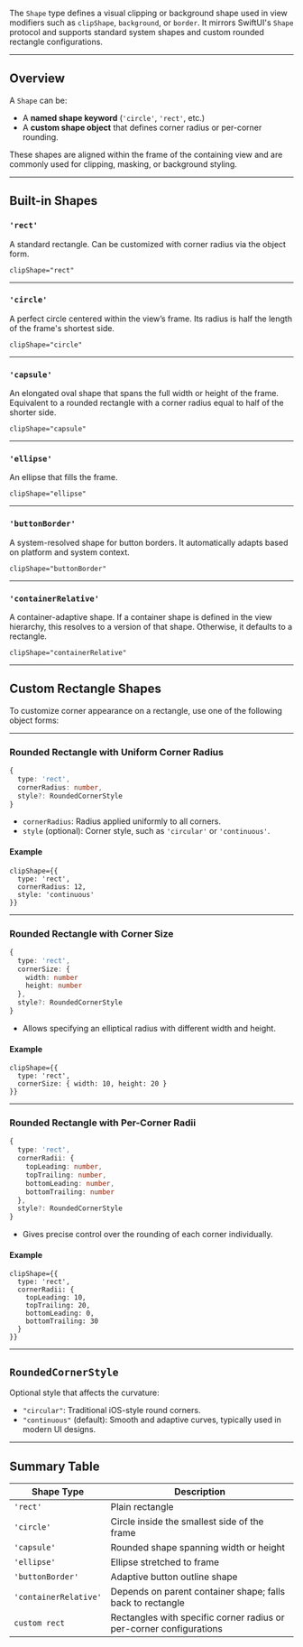 The `Shape` type defines a visual clipping or background shape used in view modifiers such as `clipShape`, `background`, or `border`. It mirrors SwiftUI's `Shape` protocol and supports standard system shapes and custom rounded rectangle configurations.

---

## Overview

A `Shape` can be:

* A **named shape keyword** (`'circle'`, `'rect'`, etc.)
* A **custom shape object** that defines corner radius or per-corner rounding.

These shapes are aligned within the frame of the containing view and are commonly used for clipping, masking, or background styling.

---

## Built-in Shapes

### `'rect'`

A standard rectangle. Can be customized with corner radius via the object form.

```tsx
clipShape="rect"
```

---

### `'circle'`

A perfect circle centered within the view’s frame. Its radius is half the length of the frame's shortest side.

```tsx
clipShape="circle"
```

---

### `'capsule'`

An elongated oval shape that spans the full width or height of the frame. Equivalent to a rounded rectangle with a corner radius equal to half of the shorter side.

```tsx
clipShape="capsule"
```

---

### `'ellipse'`

An ellipse that fills the frame.

```tsx
clipShape="ellipse"
```

---

### `'buttonBorder'`

A system-resolved shape for button borders. It automatically adapts based on platform and system context.

```tsx
clipShape="buttonBorder"
```

---

### `'containerRelative'`

A container-adaptive shape. If a container shape is defined in the view hierarchy, this resolves to a version of that shape. Otherwise, it defaults to a rectangle.

```tsx
clipShape="containerRelative"
```

---

## Custom Rectangle Shapes

To customize corner appearance on a rectangle, use one of the following object forms:

---

### Rounded Rectangle with Uniform Corner Radius

```ts
{
  type: 'rect',
  cornerRadius: number,
  style?: RoundedCornerStyle
}
```

* `cornerRadius`: Radius applied uniformly to all corners.
* `style` (optional): Corner style, such as `'circular'` or `'continuous'`.

#### Example

```tsx
clipShape={{
  type: 'rect',
  cornerRadius: 12,
  style: 'continuous'
}}
```

---

### Rounded Rectangle with Corner Size

```ts
{
  type: 'rect',
  cornerSize: {
    width: number
    height: number
  },
  style?: RoundedCornerStyle
}
```

* Allows specifying an elliptical radius with different width and height.

#### Example

```tsx
clipShape={{
  type: 'rect',
  cornerSize: { width: 10, height: 20 }
}}
```

---

### Rounded Rectangle with Per-Corner Radii

```ts
{
  type: 'rect',
  cornerRadii: {
    topLeading: number,
    topTrailing: number,
    bottomLeading: number,
    bottomTrailing: number
  },
  style?: RoundedCornerStyle
}
```

* Gives precise control over the rounding of each corner individually.

#### Example

```tsx
clipShape={{
  type: 'rect',
  cornerRadii: {
    topLeading: 10,
    topTrailing: 20,
    bottomLeading: 0,
    bottomTrailing: 30
  }
}}
```

---

## `RoundedCornerStyle`

Optional style that affects the curvature:

* `"circular"`: Traditional iOS-style round corners.
* `"continuous"` (default): Smooth and adaptive curves, typically used in modern UI designs.

---

## Summary Table

| Shape Type            | Description                                                         |
| --------------------- | ------------------------------------------------------------------- |
| `'rect'`              | Plain rectangle                                                     |
| `'circle'`            | Circle inside the smallest side of the frame                        |
| `'capsule'`           | Rounded shape spanning width or height                              |
| `'ellipse'`           | Ellipse stretched to frame                                          |
| `'buttonBorder'`      | Adaptive button outline shape                                       |
| `'containerRelative'` | Depends on parent container shape; falls back to rectangle          |
| `custom rect`         | Rectangles with specific corner radius or per-corner configurations |
